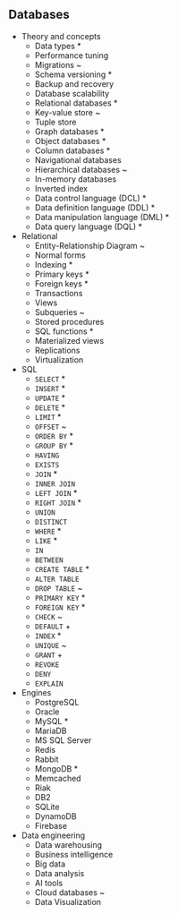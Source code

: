 ## Databases

- Theory and concepts
  - Data types *
  - Performance tuning
  - Migrations ~
  - Schema versioning *
  - Backup and recovery
  - Database scalability
  - Relational databases *
  - Key-value store ~
  - Tuple store
  - Graph databases *
  - Object databases *
  - Column databases *
  - Navigational databases
  - Hierarchical databases ~
  - In-memory databases
  - Inverted index
  - Data control language (DCL) *
  - Data definition language (DDL) *
  - Data manipulation language (DML) *
  - Data query language (DQL) *
- Relational
  - Entity-Relationship Diagram ~
  - Normal forms
  - Indexing *
  - Primary keys *
  - Foreign keys *
  - Transactions
  - Views
  - Subqueries ~
  - Stored procedures
  - SQL functions *
  - Materialized views
  - Replications
  - Virtualization
- SQL
  - `SELECT` *
  - `INSERT` *
  - `UPDATE` *
  - `DELETE` *
  - `LIMIT` *
  - `OFFSET` ~
  - `ORDER BY` *
  - `GROUP BY` *
  - `HAVING`
  - `EXISTS` 
  - `JOIN` *
  - `INNER JOIN`
  - `LEFT JOIN` *
  - `RIGHT JOIN` *
  - `UNION`
  - `DISTINCT`
  - `WHERE` *
  - `LIKE` *
  - `IN`
  - `BETWEEN`
  - `CREATE TABLE` *
  - `ALTER TABLE`
  - `DROP TABLE` ~
  - `PRIMARY KEY` *
  - `FOREIGN KEY` *
  - `CHECK` ~
  - `DEFAULT` +
  - `INDEX` *
  - `UNIQUE` ~
  - `GRANT` +
  - `REVOKE`
  - `DENY`
  - `EXPLAIN`
- Engines
  - PostgreSQL
  - Oracle
  - MySQL *
  - MariaDB
  - MS SQL Server
  - Redis
  - Rabbit
  - MongoDB *
  - Memcached
  - Riak
  - DB2
  - SQLite
  - DynamoDB
  - Firebase
- Data engineering
  - Data warehousing
  - Business intelligence
  - Big data
  - Data analysis
  - AI tools
  - Cloud databases ~
  - Data Visualization
